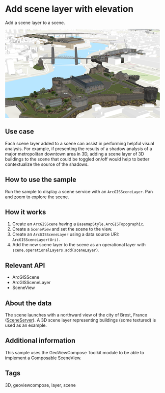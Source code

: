 # Add scene layer with elevation

Add a scene layer to a scene.

![Image of scene layer](add-scene-layer-with-elevation.png)

## Use case

Each scene layer added to a scene can assist in performing helpful visual analysis. For example, if presenting the results of a shadow analysis of a major metropolitan downtown area in 3D, adding a scene layer of 3D buildings to the scene that could be toggled on/off would help to better contextualize the source of the shadows.

## How to use the sample

Run the sample to display a scene service with an `ArcGISSceneLayer`. Pan and zoom to explore the scene.

## How it works

1. Create an `ArcGISScene` having a `BasemapStyle.ArcGISTopographic`.
2. Create a `SceneView` and set the scene to the view.
3. Create an `ArcGISSceneLayer` using a data source URI: `ArcGISSceneLayer(Uri)`.
4. Add the new scene layer to the scene as an operational layer with `scene.operationalLayers.add(sceneLayer)`.

## Relevant API

* ArcGISScene
* ArcGISSceneLayer
* SceneView

## About the data

The scene launches with a northward view of the city of Brest, France ([SceneServer](https://tiles.arcgis.com/tiles/P3ePLMYs2RVChkJx/arcgis/rest/services/Buildings_Brest/SceneServer)). A 3D scene layer representing buildings (some textured) is used as an example.

## Additional information

This sample uses the GeoViewCompose Toolkit module to be able to implement a Composable SceneView.

## Tags

3D, geoviewcompose, layer, scene
